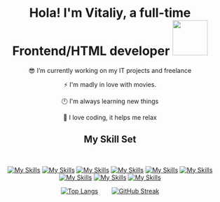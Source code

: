 # <div align="center">Hola! I'm Vitaliy, a full-time Frontend/HTML developer <img src="https://media.giphy.com/media/WUlplcMpOCEmTGBtBW/giphy.gif" width="80">
  
<div align="center">

  
😎 I’m currently working on my IT projects and freelance  


⚡ I'm madly in love with movies.
<br/>  

🕛 I'm always learning new things  

🌲 I love coding, it helps me relax  
</div>  
  
## <div align="center">My Skill Set</div>  
<div align="center">
<br/>  

[![My Skills](https://skillicons.dev/icons?i=html&perline=3)](https://skillicons.dev)
[![My Skills](https://skillicons.dev/icons?i=css&perline=3)](https://skillicons.dev)
[![My Skills](https://skillicons.dev/icons?i=scss&perline=3)](https://skillicons.dev)
[![My Skills](https://skillicons.dev/icons?i=js&perline=3)](https://skillicons.dev)
[![My Skills](https://skillicons.dev/icons?i=jquery&perline=3)](https://skillicons.dev)
[![My Skills](https://skillicons.dev/icons?i=gulp&perline=3)](https://skillicons.dev)
[![My Skills](https://skillicons.dev/icons?i=ps&perline=3)](https://skillicons.dev)
[![My Skills](https://skillicons.dev/icons?i=figma&perline=3)](https://skillicons.dev)
[![My Skills](https://skillicons.dev/icons?i=git&perline=3)](https://skillicons.dev)
<br/>  


[![Top Langs](https://github-readme-stats.vercel.app/api/top-langs/?username=Vetosy&layout=compact&theme=transparent)](https://github.com/anuraghazra/github-readme-stats) &nbsp;&nbsp;&nbsp;&nbsp;&nbsp;&nbsp; [![GitHub Streak](http://github-readme-streak-stats.herokuapp.com?user=Vetosy&theme=transparent&hide_border=true)](https://git.io/streak-stats)



